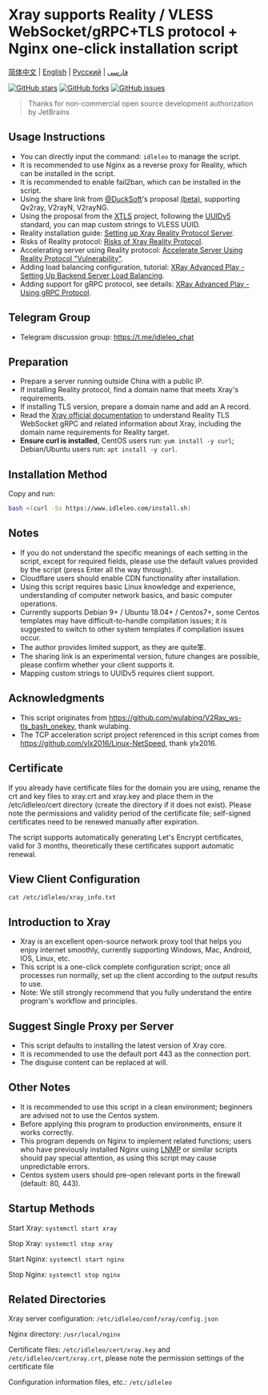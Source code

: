 # Xray supports Reality / VLESS WebSocket/gRPC+TLS protocol + Nginx one-click installation script

[简体中文](/README.md) | [English](/languages/en/README.md) | [Русский](/languages/ru/README.md) | [فارسی](/languages/fa/README.md)

[![GitHub stars](https://img.shields.io/github/stars/hello-yunshu/Xray_bash_onekey?color=%230885ce)](https://github.com/hello-yunshu/Xray_bash_onekey/stargazers) [![GitHub forks](https://img.shields.io/github/forks/hello-yunshu/Xray_bash_onekey?color=%230885ce)](https://github.com/hello-yunshu/Xray_bash_onekey/network) [![GitHub issues](https://img.shields.io/github/issues/hello-yunshu/Xray_bash_onekey)](https://github.com/hello-yunshu/Xray_bash_onekey/issues)

> Thanks for non-commercial open source development authorization by JetBrains

## Usage Instructions

* You can directly input the command: `idleleo` to manage the script.
* It is recommended to use Nginx as a reverse proxy for Reality, which can be installed in the script.
* It is recommended to enable fail2ban, which can be installed in the script.
* Using the share link from [@DuckSoft](https://github.com/DuckSoft)'s proposal [(beta)](https://github.com/XTLS/Xray-core/issues/91), supporting Qv2ray, V2rayN, V2rayNG.
* Using the proposal from the [XTLS](https://github.com/XTLS/Xray-core/issues/158) project, following the [UUIDv5](https://tools.ietf.org/html/rfc4122#section-4.3) standard, you can map custom strings to VLESS UUID.
* Reality installation guide: [Setting up Xray Reality Protocol Server](https://hey.run/archives/da-jian-xray-reality-xie-yi-fu-wu-qi).
* Risks of Reality protocol: [Risks of Xray Reality Protocol](https://hey.run/archives/reality-xie-yi-de-feng-xian).
* Accelerating server using Reality protocol: [Accelerate Server Using Reality Protocol "Vulnerability"](https://hey.run/archives/li-yong-reality-xie-yi-lou-dong-jia-su-fu-wu-qi).
* Adding load balancing configuration, tutorial: [XRay Advanced Play - Setting Up Backend Server Load Balancing](https://hey.run/archives/xrayjin-jie-wan-fa---da-jian-hou-duan-fu-wu-qi-fu-zai-jun-heng).
* Adding support for gRPC protocol, see details: [XRay Advanced Play - Using gRPC Protocol](https://hey.run/archives/xrayjin-jie-wan-fa---shi-yong-grpcxie-yi).

## Telegram Group

* Telegram discussion group: <https://t.me/idleleo_chat>

## Preparation

* Prepare a server running outside China with a public IP.
* If installing Reality protocol, find a domain name that meets Xray's requirements.
* If installing TLS version, prepare a domain name and add an A record.
* Read the [Xray official documentation](https://xtls.github.io) to understand Reality TLS WebSocket gRPC and related information about Xray, including the domain name requirements for Reality target.
* **Ensure curl is installed**, CentOS users run: `yum install -y curl`; Debian/Ubuntu users run: `apt install -y curl`.

## Installation Method

Copy and run:

``` bash
bash <(curl -Ss https://www.idleleo.com/install.sh)
```

## Notes

* If you do not understand the specific meanings of each setting in the script, except for required fields, please use the default values provided by the script (press Enter all the way through).
* Cloudflare users should enable CDN functionality after installation.
* Using this script requires basic Linux knowledge and experience, understanding of computer network basics, and basic computer operations.
* Currently supports Debian 9+ / Ubuntu 18.04+ / Centos7+, some Centos templates may have difficult-to-handle compilation issues; it is suggested to switch to other system templates if compilation issues occur.
* The author provides limited support, as they are quite笨.
* The sharing link is an experimental version, future changes are possible, please confirm whether your client supports it.
* Mapping custom strings to UUIDv5 requires client support.

## Acknowledgments

* This script originates from <https://github.com/wulabing/V2Ray_ws-tls_bash_onekey>, thank wulabing.
* The TCP acceleration script project referenced in this script comes from <https://github.com/ylx2016/Linux-NetSpeed>, thank ylx2016.

## Certificate

If you already have certificate files for the domain you are using, rename the crt and key files to xray.crt and xray.key and place them in the /etc/idleleo/cert directory (create the directory if it does not exist). Please note the permissions and validity period of the certificate file; self-signed certificates need to be renewed manually after expiration.

The script supports automatically generating Let's Encrypt certificates, valid for 3 months, theoretically these certificates support automatic renewal.

## View Client Configuration

`cat /etc/idleleo/xray_info.txt`

## Introduction to Xray

* Xray is an excellent open-source network proxy tool that helps you enjoy internet smoothly, currently supporting Windows, Mac, Android, IOS, Linux, etc.
* This script is a one-click complete configuration script; once all processes run normally, set up the client according to the output results to use.
* Note: We still strongly recommend that you fully understand the entire program's workflow and principles.

## Suggest Single Proxy per Server

* This script defaults to installing the latest version of Xray core.
* It is recommended to use the default port 443 as the connection port.
* The disguise content can be replaced at will.

## Other Notes

* It is recommended to use this script in a clean environment; beginners are advised not to use the Centos system.
* Before applying this program to production environments, ensure it works correctly.
* This program depends on Nginx to implement related functions; users who have previously installed Nginx using [LNMP](https://lnmp.org) or similar scripts should pay special attention, as using this script may cause unpredictable errors.
* Centos system users should pre-open relevant ports in the firewall (default: 80, 443).

## Startup Methods

Start Xray: `systemctl start xray`

Stop Xray: `systemctl stop xray`

Start Nginx: `systemctl start nginx`

Stop Nginx: `systemctl stop nginx`

## Related Directories

Xray server configuration: `/etc/idleleo/conf/xray/config.json`

Nginx directory: `/usr/local/nginx`

Certificate files: `/etc/idleleo/cert/xray.key` and `/etc/idleleo/cert/xray.crt`, please note the permission settings of the certificate file

Configuration information files, etc.: `/etc/idleleo`
